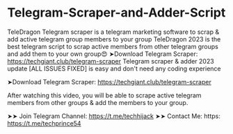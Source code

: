 # Telegram-Scraper-and-Adder-Script
TeleDragon Telegram scraper is a telegram marketing software to scrap &amp; add active telegram group members to your group 
TeleDragon 2023 is the best telegram script  to scrap active members from other telegram groups and add them to your own group😍
➤Download Telegram Scraper: https://techgiant.club/telegram-scraper 
Telegram  scraper & adder  2023 update [ALL ISSUES FIXED] is easy and don't need any coding experience

➤Download Telegram Scraper: https://techgiant.club/telegram-scraper

After watching this video, you will be able to scrape active telegram members from other groups  & add the members to your group. 

➤➤ Join Telegram Channel: https://t.me/techhijack
➤➤ Contact Me: https: https://t.me/techprince54
